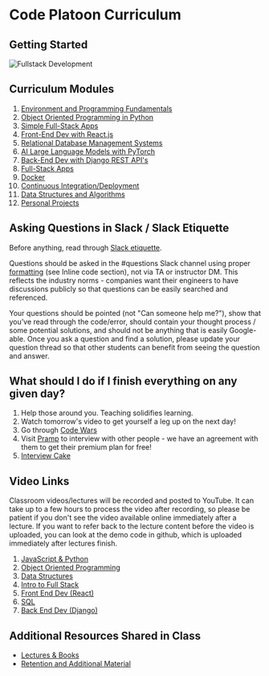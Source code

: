 # Code Platoon Curriculum

## Getting Started

![Fullstack Development](./page-resources/cp_fullstack_development.png)

## Curriculum Modules

1. [Environment and Programming Fundamentals](./01-Js-Py-Intro/README.md)
2. [Object Oriented Programming in Python](./02-OOP/README.md)
3. [Simple Full-Stack Apps](./03-Full-Stack/README.md)
4. [Front-End Dev with React.js](./04-Front-End/README.md)
5. [Relational Database Management Systems](./05-RDBMS/README.md)
6. [AI Large Language Models with PyTorch](./06-AI-LLMs/README.md)
7. [Back-End Dev with Django REST API's](./07-Django/README.md)
8. [Full-Stack Apps](./08-Full-Stack-Dep/README.md)
9. [Docker](./09-Docker/README.md)
10. [Continuous Integration/Deployment](./10-Github-Actions/README.md)
11. [Data Structures and Algorithms](./11-DS-Algorithms/README.md)
12. [Personal Projects](./12-Personal-Project/README.md)

## Asking Questions in Slack / Slack Etiquette

Before anything, read through [Slack etiquette](https://slack.com/blog/collaboration/etiquette-tips-in-slack).

Questions should be asked in the #questions Slack channel using proper [formatting](https://slack.com/help/articles/202288908-Format-your-messages) (see Inline code section), not via TA or instructor DM. This reflects the industry norms - companies want their engineers to have discussions publicly so that questions can be easily searched and referenced.

Your questions should be pointed (not "Can someone help me?"), show that you’ve read through the code/error, should contain your thought process / some potential solutions, and should not be anything that is easily Google-able. Once you ask a question and find a solution, please update your question thread so that other students can benefit from seeing the question and answer.

## What should I do if I finish everything on any given day?

1. Help those around you. Teaching solidifies learning.
2. Watch tomorrow's video to get yourself a leg up on the next day!
3. Go through [Code Wars](https://www.codewars.com/)
4. Visit [Pramp](https://www.pramp.com/promo/codeplatoon) to interview with other people - we have an agreement with them to get their premium plan for free!
5. [Interview Cake](https://www.interviewcake.com/)

## Video Links

Classroom videos/lectures will be recorded and posted to YouTube. It can take up to a few hours to process the video after recording, so please be patient if you don't see the video available online immediately after a lecture. If you want to refer back to the lecture content before the video is uploaded, you can look at the demo code in github, which is uploaded immediately after lectures finish.

1. [JavaScript & Python](https://www.youtube.com/playlist?list=PLu0CiQ7bzwESgW6swsJYXeNgEFXmY_m1w)
2. [Object Oriented Programming](https://www.youtube.com/playlist?list=PLu0CiQ7bzwESSwMZNV7tdn3Z1rer_GYHk)
3. [Data Structures](https://www.youtube.com/playlist?list=PLu0CiQ7bzwEShZghXM7gzhinxoftZqsK7)
4. [Intro to Full Stack](https://www.youtube.com/playlist?list=PLu0CiQ7bzwES_8z8zWInTcQOKobYMdCBY)
5. [Front End Dev (React)](https://www.youtube.com/playlist?list=PLu0CiQ7bzwEQtD0Lg2QziZ2N55jPeZJGV)
6. [SQL](https://www.youtube.com/playlist?list=PLu0CiQ7bzwESVWl04549ydqzRx1TAIdsi)
7. [Back End Dev (Django)](https://www.youtube.com/playlist?list=PLu0CiQ7bzwERD6_GVY-0EVHqxIg_wpyTC)

## Additional Resources Shared in Class

- [Lectures & Books](https://drive.google.com/drive/folders/1JXp_dvxjdFWyrVmSq6wqs9vcvqSDtZ5O?usp=drive_link)
- [Retention and Additional Material](./00-Retention/)
